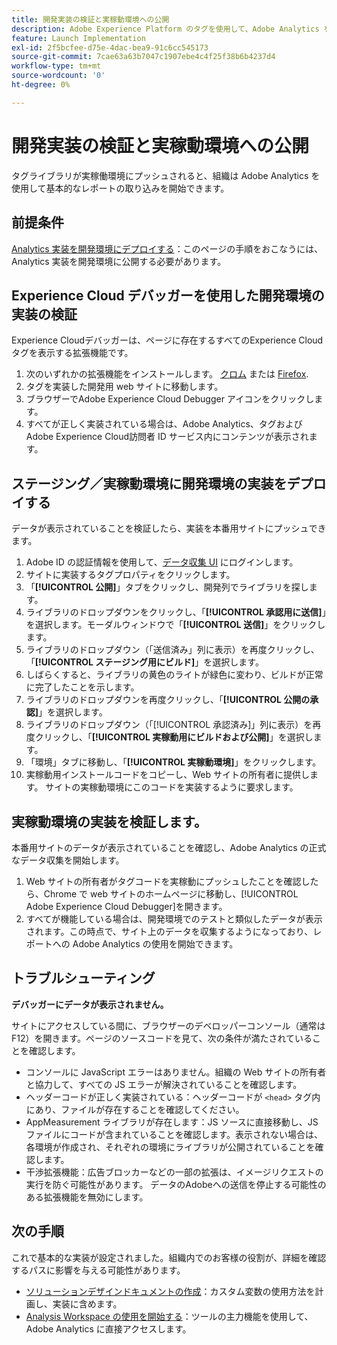 ```yaml
---
title: 開発実装の検証と実稼動環境への公開
description: Adobe Experience Platform のタグを使用して、Adobe Analytics を実稼動環境にデプロイする方法を説明します。
feature: Launch Implementation
exl-id: 2f5bcfee-d75e-4dac-bea9-91c6cc545173
source-git-commit: 7cae63a63b7047c1907ebe4c4f25f38b6b4237d4
workflow-type: tm+mt
source-wordcount: '0'
ht-degree: 0%

---
```


# 開発実装の検証と実稼動環境への公開

タグライブラリが実稼働環境にプッシュされると、組織は Adobe Analytics を使用して基本的なレポートの取り込みを開始できます。

## 前提条件

[Analytics 実装を開発環境にデプロイする](deploy-dev.md)：このページの手順をおこなうには、Analytics 実装を開発環境に公開する必要があります。

## Experience Cloud デバッガーを使用した開発環境の実装の検証

Experience Cloudデバッガーは、ページに存在するすべてのExperience Cloudタグを表示する拡張機能です。

1. 次のいずれかの拡張機能をインストールします。 [クロム](https://chrome.google.com/webstore/detail/adobe-experience-platform/bfnnokhpnncpkdmbokanobigaccjkpob) または [Firefox](https://addons.mozilla.org/ja/firefox/addon/adobe-experience-platform-dbg/).
2. タグを実装した開発用 web サイトに移動します。
3. ブラウザーでAdobe Experience Cloud Debugger アイコンをクリックします。
4. すべてが正しく実装されている場合は、Adobe Analytics、タグおよびAdobe Experience Cloud訪問者 ID サービス内にコンテンツが表示されます。

## ステージング／実稼動環境に開発環境の実装をデプロイする

データが表示されていることを検証したら、実装を本番用サイトにプッシュできます。

1. Adobe ID の認証情報を使用して、[データ収集 UI](https://experience.adobe.com/data-collection) にログインします。
1. サイトに実装するタグプロパティをクリックします。
1. 「**[!UICONTROL 公開]**」タブをクリックし、開発列でライブラリを探します。
1. ライブラリのドロップダウンをクリックし、「**[!UICONTROL 承認用に送信]**」を選択します。モーダルウィンドウで「**[!UICONTROL 送信]**」をクリックします。
1. ライブラリのドロップダウン（「送信済み」列に表示）を再度クリックし、「**[!UICONTROL ステージング用にビルド]**」を選択します。
1. しばらくすると、ライブラリの黄色のライトが緑色に変わり、ビルドが正常に完了したことを示します。
1. ライブラリのドロップダウンを再度クリックし、「**[!UICONTROL 公開の承認]**」を選択します。
1. ライブラリのドロップダウン（「[!UICONTROL 承認済み]」列に表示）を再度クリックし、「**[!UICONTROL 実稼動用にビルドおよび公開]**」を選択します。
1. 「環境」タブに移動し、「**[!UICONTROL 実稼動環境]**」をクリックします。
1. 実稼動用インストールコードをコピーし、Web サイトの所有者に提供します。 サイトの実稼動環境にこのコードを実装するように要求します。

## 実稼動環境の実装を検証します。

本番用サイトのデータが表示されていることを確認し、Adobe Analytics の正式なデータ収集を開始します。

1. Web サイトの所有者がタグコードを実稼動にプッシュしたことを確認したら、Chrome で web サイトのホームページに移動し、[!UICONTROL Adobe Experience Cloud Debugger]を開きます。
2. すべてが機能している場合は、開発環境でのテストと類似したデータが表示されます。この時点で、サイト上のデータを収集するようになっており、レポートへの Adobe Analytics の使用を開始できます。

## トラブルシューティング

**デバッガーにデータが表示されません。**

サイトにアクセスしている間に、ブラウザーのデベロッパーコンソール（通常は F12）を開きます。ページのソースコードを見て、次の条件が満たされていることを確認します。

* コンソールに JavaScript エラーはありません。組織の Web サイトの所有者と協力して、すべての JS エラーが解決されていることを確認します。
* ヘッダーコードが正しく実装されている：ヘッダーコードが `<head>` タグ内にあり、ファイルが存在することを確認してください。
* AppMeasurement ライブラリが存在します：JS ソースに直接移動し、JS ファイルにコードが含まれていることを確認します。表示されない場合は、各環境が作成され、それぞれの環境にライブラリが公開されていることを確認します。
* 干渉拡張機能：広告ブロッカーなどの一部の拡張は、イメージリクエストの実行を防ぐ可能性があります。 データのAdobeへの送信を停止する可能性のある拡張機能を無効にします。

## 次の手順

これで基本的な実装が設定されました。組織内でのお客様の役割が、詳細を確認するパスに影響を与える可能性があります。

* [ソリューションデザインドキュメントの作成](../prepare/solution-design.md)：カスタム変数の使用方法を計画し、実装に含めます。
* [Analysis Workspace の使用を開始する](/help/analyze/analysis-workspace/home.md)：ツールの主力機能を使用して、Adobe Analytics に直接アクセスします。
